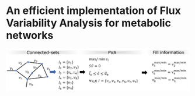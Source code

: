 # An efficient implementation of Flux Variability Analysis for metabolic networks


![intro_paper](https://github.com/CompBtBs/efficientFVA/blob/main/Workflow.png)
